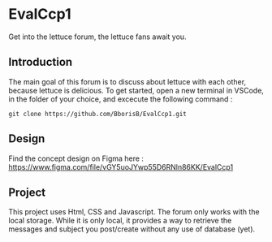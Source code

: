 # EvalCcp1

Get into the lettuce forum, the lettuce fans await you.

## Introduction
The main goal of this forum is to discuss about lettuce with each other, because lettuce is delicious.
To get started, open a new terminal in VSCode, in the folder of your choice, and excecute the following command :

```git clone https://github.com/BborisB/EvalCcp1.git```


## Design

Find the concept design on Figma here : https://www.figma.com/file/vGY5uoJYwp55D6RNln86KK/EvalCcp1

## Project

This project uses Html, CSS and Javascript. The forum only works with the local storage. While it is only local, it provides a way to retrieve the messages and subject you post/create without any use of database (yet).
